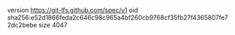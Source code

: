 version https://git-lfs.github.com/spec/v1
oid sha256:e52d1866feda2c646c98c965a4bf260cb9768cf35fb27f4365807fe72dc2bebe
size 4047
